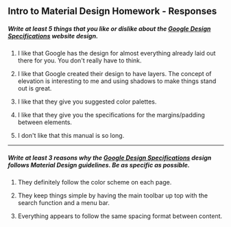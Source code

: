 ## Intro to Material Design Homework - Responses


##### Write at least 5 things that you like or dislike about the [Google Design Specifications](https://www.google.com/design/spec/material-design/introduction.html) website design.

1. I like that Google has the design for almost everything already laid out there for you.  You don't really have to think.

2. I like that Google created their design to have layers.  The concept of elevation is interesting to me and using shadows to make things stand out is great.

3. I like that they give you suggested color palettes.

4. I like that they give you the specifications for the margins/padding between elements.

5. I don't like that this manual is so long.

---

##### Write at least 3 reasons why the [Google Design Specifications](https://www.google.com/design/spec/material-design/introduction.html) design follows Material Design guidelines. Be as specific as possible.

1. They definitely follow the color scheme on each page.

2. They keep things simple by having the main toolbar up top with the search function and a menu bar.

3. Everything appears to follow the same spacing format between content.
